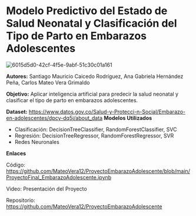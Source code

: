 # Modelo Predictivo del Estado de Salud Neonatal y Clasificación del Tipo de Parto en Embarazos Adolescentes  

![6015d5d0-42cf-4f5e-9abf-51c30c01a161](https://github.com/user-attachments/assets/fdeab22d-479c-4ffd-a059-e747c3990d06)

**Autores:** Santiago Mauricio Caicedo Rodríguez, Ana Gabriela Hernández Peña, Carlos Mateo Vera Grimaldo  

**Objetivo:** Aplicar inteligencia artificial para predecir la salud neonatal y clasificar el tipo de parto en embarazos adolescentes.    

**Dataset:** https://www.datos.gov.co/Salud-y-Protecci-n-Social/Embarazo-en-adolescentes/dpcy-dq5j/about_data
**Modelos Utilizados**
- Clasificación: DecisionTreeClassifier, RandomForestClassifier, SVC
- Regresión: DecisionTreeRegressor, RandomForestRegressor, SVR
- Redes Neuronales
  
**Enlaces**
  
Código: https://github.com/MateoVera12/ProyectoEmbarazoAdolescente/blob/main/ProyectoFinal_EmbarazoAdolescente.ipynb  

Video: Presentación del Proyecto  

Repositorio: https://github.com/MateoVera12/ProyectoEmbarazoAdolescente
